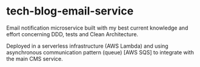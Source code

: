 # tech-blog-email-service

Email notification microservice built with my best current knowledge and effort concerning DDD, tests and Clean Architecture.

Deployed in a serverless infrastructure (AWS Lambda) and using asynchronous communication pattern (queue) [AWS SQS] to integrate with the main CMS service. 
